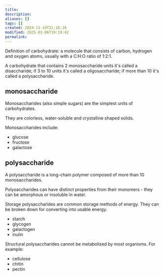 ```yaml
---
title: 
description: 
aliases: []
tags: []
created: 2024-11-19T21:16:10
modified: 2025-03-06T19:19:42
permalink:
---
```


Definition of carbohydrate: a molecule that consists of carbon, hydrogen and oxygen atoms, usually with a C:H:O ratio of 1:2:1.

A carbohydrate that contains 2 monosaccharide units it's called a disaccharide; if 3 to 10 units it's called a oligosaccharide; if more than 10 it's called a polysaccharide.

## monosaccharide

Monosaccharides (also simple sugars) are the simplest units of carbohydrates.

They are colorless, water-soluble and crystalline shaped solids.

Monosaccharides include:
- glucose
- fructose
- galactose

## polysaccharide

A polysaccharide is a long-chain polymer composed of more than 10 monosaccharides.

Polysaccharides can have distinct properties from their monomers - they can be amorphous or insoluble in water.

Storage polysaccharides are common storage methods of energy. They can be broken down for converting into usable energy.
- starch
- glycogen
- galactogen
- inulin

Structural polysaccharides cannot be metabolized by most organisms. For example:
- cellulose
- chitin
- pectin
